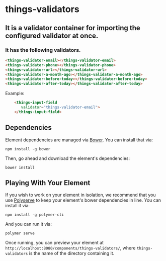 # things-validators

## It is a validator container for importing the configured validator at once.


### It has the following validators.
```html
<things-validator-email></things-validator-email>
<things-validator-phone></things-validator-phone>
<things-validator-url></things-validator-url>
<things-validator-a-month-ago></things-validator-a-month-ago>
<things-validator-before-today></things-validator-before-today>
<things-validator-after-today></things-validator-after-today>
```

Example:
```html
    <things-input-field
       validator="things-validator-email">
    </things-input-field>
```


## Dependencies

Element dependencies are managed via [Bower](http://bower.io/). You can install that via:

    npm install -g bower

Then, go ahead and download the element's dependencies:

    bower install


## Playing With Your Element

If you wish to work on your element in isolation, we recommend that you use
[Polyserve](https://github.com/PolymerLabs/polyserve) to keep your element's
bower dependencies in line. You can install it via:

    npm install -g polymer-cli

And you can run it via:

    polymer serve

Once running, you can preview your element at
`http://localhost:8080/components/things-validators/`, where `things-validators` is the name of the directory containing it.
